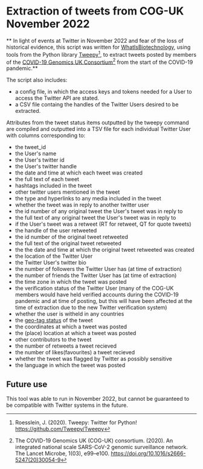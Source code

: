 # Extraction of tweets from COG-UK November 2022
** In light of events at Twitter in November 2022 and fear of the loss of historical evidence, this script was written for [WhatIsBiotechnology](https://www.whatisbiotechnology.org/index.php/), using tools from the Python library [Tweepy](https://docs.tweepy.org/en/stable/api.html)[^1], to extract tweets posted by members of the [COVID-19 Genomics UK Consortium](https://www.cogconsortium.uk/)[^2] from the start of the COVID-19 pandemic.**

The script also includes:
- a config file, in which the access keys and tokens needed for a User to access the Twitter API are stated.
- a CSV file containg the handles of the Twitter Users desired to be extracted.

Attributes from the tweet status items outputted by the tweepy command are compiled and outputted into a TSV file for each individual Twitter User with columns corresponding to:
- the tweet_id
- the User's name 
- the User's twitter id 
- the User's twitter handle
- the date and time at which each tweet was created
- the full text of each tweet
- hashtags included in the tweet
- other twitter users mentioned in the tweet
- the type and hyperlinks to any media included in the tweet
- whether the tweet was in reply to another twitter user
- the id number of any original tweet the User's tweet was in reply to
- the full text of any original tweet the User's tweet was in reply to
- if the User's tweet was a retweet (RT for retweet, QT for quote tweets) 
- the handle of the user retweeted 
- the id number of the original tweet retweeted
- the full text of the original tweet retweeted
- the the date and time at which the original tweet retweeted was created
- the location of the Twitter User
- the Twitter User's twitter bio
- the number of followers the Twitter User has (at time of extraction)
- the number of friends the Twitter User has (at time of extraction)
- the time zone in which the tweet was posted
- the verification status of the Twitter User (many of the COG-UK members would have held verified accounts during the COVID-19 pandemic and at time of posting, but this will have been affected at the time of extraction due to the new Twitter verification system)
- whether the user is witheld in any countries
- the [geo-tag status](https://developer.twitter.com/en/docs/twitter-api/v1/data-dictionary/object-model/geo) of the tweet
- the coordinates at which a tweet was posted 
- the (place) location at which a tweet was posted
- other contributors to the tweet
- the number of retweets a tweet recieved 
- the number of likes(favourites) a tweet recieved
- whether the tweet was flagged by Twitter as possibly sensitive 
- the language in which the tweet was posted

## Future use
This tool was able to run in November 2022, but cannot be guaranteed to be compatible with Twitter systems in the future.

[^1]: Roesslein, J. (2020). Tweepy: Twitter for Python! https://github.com/Tweepy/Tweepy
[^2]: The COVID-19 Genomics UK (COG-UK) consortium. (2020). An integrated national scale SARS-CoV-2 genomic surveillance network. The Lancet Microbe, 1(03), e99–e100. https://doi.org/10.1016/s2666-5247(20)30054-9  
